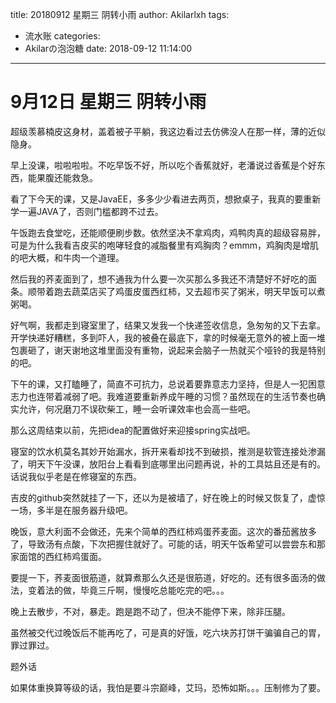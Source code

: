 title: 20180912 星期三 阴转小雨
author: Akilarlxh
tags:
  - 流水账
categories:
  - Akilarの泡泡糖
date: 2018-09-12 11:14:00
---
# 9月12日 星期三 阴转小雨

超级羡慕楠皮这身材，盖着被子平躺，我这边看过去仿佛没人在那一样，薄的近似隐身。

早上没课，啦啦啦啦。不吃早饭不好，所以吃个香蕉就好，老潘说过香蕉是个好东西，能果腹还能救急。

看了下今天的课，又是JavaEE，多多少少看进去两页，想掀桌子，我真的要重新学一遍JAVA了，否则门槛都跨不过去。

午饭跑去食堂吃，还能顺便刷步数。依然坚决不拿鸡肉，鸡鸭肉真的超级容易胖，可是为什么我看吉皮买的咆哮轻食的减脂餐里有鸡胸肉？emmm，鸡胸肉是增肌的吧大概，和牛肉一个道理。

然后我的荞麦面到了，想不通我为什么要一次买那么多我还不清楚好不好吃的面条。顺带着跑去蔬菜店买了鸡蛋皮蛋西红柿，又去超市买了粥米，明天早饭可以煮粥喝。

好气啊，我都走到寝室里了，结果又发我一个快递签收信息，急匆匆的又下去拿。开学快递好糟糕，多到吓人，我的被叠在最底下，拿的时候毫无意外的被上面一堆包裹砸了，谢天谢地这堆里面没有重物，说起来会脑子一热就买个哑铃的我是特别的吧。

下午的课，又打瞌睡了，简直不可抗力，总说着要靠意志力坚持，但是人一犯困意志力也连带着减弱了吧。我难道要重新养成午睡的习惯？虽然现在的生活节奏也确实允许，何况磨刀不误砍柴工，睡一会听课效率也会高一些吧。

那么这周结束以前，先把idea的配置做好来迎接spring实战吧。

寝室的饮水机莫名其妙开始漏水，拆开来看却找不到破损，推测是软管连接处渗漏了，明天下午没课，放阳台上看看到底哪里出问题再说，补的工具姑且还是有的。话说我似乎老是在修寝室的东西。

吉皮的github突然就挂了一下，还以为是被墙了，好在晚上的时候又恢复了，虚惊一场，多半是在服务器升级吧。

晚饭，意大利面不会做还，先来个简单的西红柿鸡蛋荞麦面。这次的番茄酱放多了，导致汤有点酸，下次把握住就好了。可能的话，明天午饭希望可以尝尝东和那家面馆的西红柿鸡蛋面。

要提一下，荞麦面很筋道，就算煮那么久还是很筋道，好吃的。还有很多面汤的做法，变着法的做，毕竟三斤啊，慢慢吃总能吃完的吧。。。

晚上去散步，不对，暴走。跑是跑不动了，但决不能停下来，除非压腿。

虽然被交代过晚饭后不能再吃了，可是真的好饿，吃六块苏打饼干骗骗自己的胃，罪过罪过。

题外话

如果体重换算等级的话，我怕是要斗宗巅峰，艾玛，恐怖如斯。。。压制修为了要。

